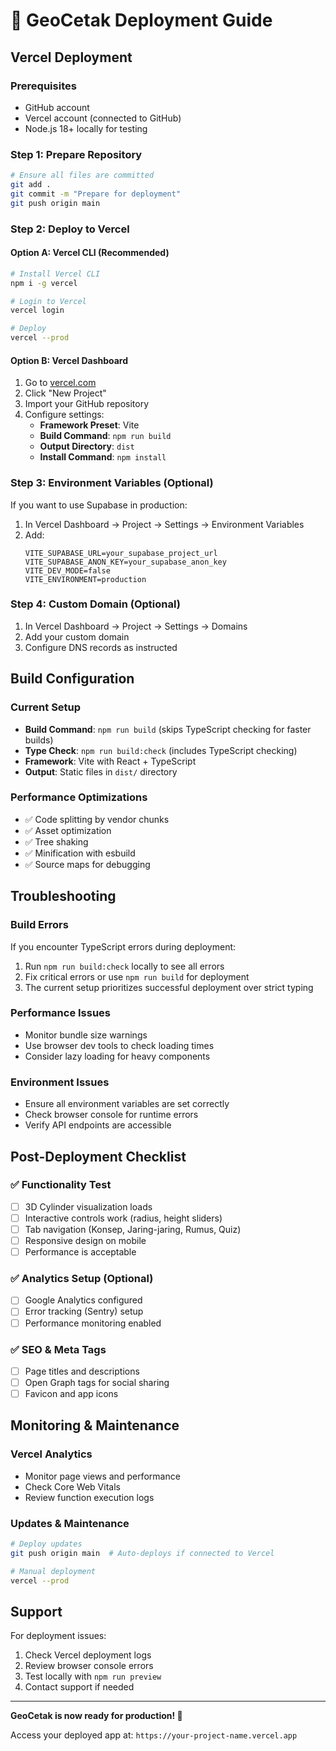 # 🚀 GeoCetak Deployment Guide

## Vercel Deployment

### Prerequisites
- GitHub account
- Vercel account (connected to GitHub)
- Node.js 18+ locally for testing

### Step 1: Prepare Repository
```bash
# Ensure all files are committed
git add .
git commit -m "Prepare for deployment"
git push origin main
```

### Step 2: Deploy to Vercel

#### Option A: Vercel CLI (Recommended)
```bash
# Install Vercel CLI
npm i -g vercel

# Login to Vercel
vercel login

# Deploy
vercel --prod
```

#### Option B: Vercel Dashboard
1. Go to [vercel.com](https://vercel.com)
2. Click "New Project"
3. Import your GitHub repository
4. Configure settings:
   - **Framework Preset**: Vite
   - **Build Command**: `npm run build`
   - **Output Directory**: `dist`
   - **Install Command**: `npm install`

### Step 3: Environment Variables (Optional)
If you want to use Supabase in production:

1. In Vercel Dashboard → Project → Settings → Environment Variables
2. Add:
   ```
   VITE_SUPABASE_URL=your_supabase_project_url
   VITE_SUPABASE_ANON_KEY=your_supabase_anon_key
   VITE_DEV_MODE=false
   VITE_ENVIRONMENT=production
   ```

### Step 4: Custom Domain (Optional)
1. In Vercel Dashboard → Project → Settings → Domains
2. Add your custom domain
3. Configure DNS records as instructed

## Build Configuration

### Current Setup
- **Build Command**: `npm run build` (skips TypeScript checking for faster builds)
- **Type Check**: `npm run build:check` (includes TypeScript checking)
- **Framework**: Vite with React + TypeScript
- **Output**: Static files in `dist/` directory

### Performance Optimizations
- ✅ Code splitting by vendor chunks
- ✅ Asset optimization
- ✅ Tree shaking
- ✅ Minification with esbuild
- ✅ Source maps for debugging

## Troubleshooting

### Build Errors
If you encounter TypeScript errors during deployment:
1. Run `npm run build:check` locally to see all errors
2. Fix critical errors or use `npm run build` for deployment
3. The current setup prioritizes successful deployment over strict typing

### Performance Issues
- Monitor bundle size warnings
- Use browser dev tools to check loading times
- Consider lazy loading for heavy components

### Environment Issues
- Ensure all environment variables are set correctly
- Check browser console for runtime errors
- Verify API endpoints are accessible

## Post-Deployment Checklist

### ✅ Functionality Test
- [ ] 3D Cylinder visualization loads
- [ ] Interactive controls work (radius, height sliders)
- [ ] Tab navigation (Konsep, Jaring-jaring, Rumus, Quiz)
- [ ] Responsive design on mobile
- [ ] Performance is acceptable

### ✅ Analytics Setup (Optional)
- [ ] Google Analytics configured
- [ ] Error tracking (Sentry) setup
- [ ] Performance monitoring enabled

### ✅ SEO & Meta Tags
- [ ] Page titles and descriptions
- [ ] Open Graph tags for social sharing
- [ ] Favicon and app icons

## Monitoring & Maintenance

### Vercel Analytics
- Monitor page views and performance
- Check Core Web Vitals
- Review function execution logs

### Updates & Maintenance
```bash
# Deploy updates
git push origin main  # Auto-deploys if connected to Vercel

# Manual deployment
vercel --prod
```

## Support

For deployment issues:
1. Check Vercel deployment logs
2. Review browser console errors
3. Test locally with `npm run preview`
4. Contact support if needed

---

**GeoCetak is now ready for production! 🎉**

Access your deployed app at: `https://your-project-name.vercel.app`
